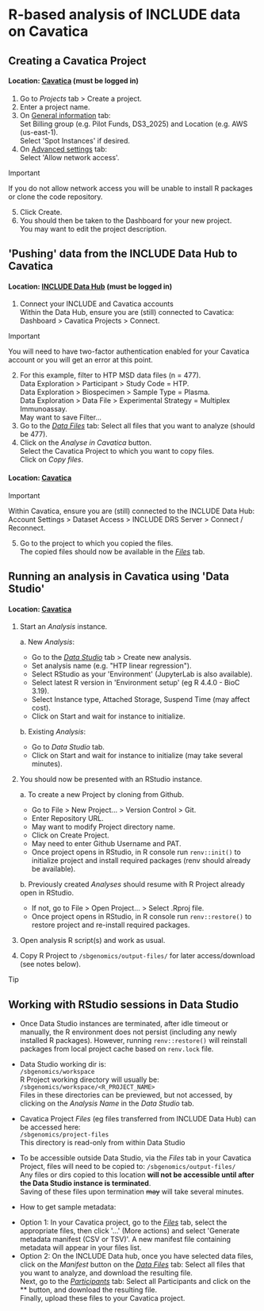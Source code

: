 # R-based analysis of INCLUDE data on Cavatica

## Creating a Cavatica Project  
#### Location: [Cavatica](https://cavatica.sbgenomics.com/) (must be logged in)  
1. Go to *Projects* tab > Create a project.
2. Enter a project name.
3. On <ins>General information</ins> tab:  
   Set Billing group (e.g. Pilot Funds, DS3_2025) and Location (e.g. AWS (us-east-1).  
   Select 'Spot Instances' if desired. 
4. On <ins>Advanced settings</ins> tab:  
   Select 'Allow network access'.  
>[!IMPORTANT]
>If you do not allow network access you will be unable to install R packages or clone the code repository.  
5. Click Create.
6. You should then be taken to the Dashboard for your new project.  
   You may want to edit the project description.  


## 'Pushing' data from the INCLUDE Data Hub to Cavatica  
#### Location: [INCLUDE Data Hub](https://portal.includedcc.org/) (must be logged in)  
1. Connect your INCLUDE and Cavatica accounts  
Within the Data Hub, ensure you are (still) connected to Cavatica:   
Dashboard > Cavatica Projects > Connect. 
>[!IMPORTANT]
>You will need to have two-factor authentication enabled for your Cavatica account or you will get an error at this point.  
2. For this example, filter to HTP MSD data files (n = 477).  
   Data Exploration > Participant > Study Code = HTP.  
   Data Exploration > Biospecimen > Sample Type = Plasma.  
   Data Exploration > Data File > Experimental Strategy = Multiplex Immunoassay.  
   May want to save Filter...  
3. Go to the <ins>*Data Files*</ins> tab: Select all files that you want to analyze (should be 477).  
4. Click on the *Analyse in Cavatica* button.  
   Select the Cavatica Project to which you want to copy files.  
   Click on *Copy files*.  

#### Location: [Cavatica](https://cavatica.sbgenomics.com/)  
>[!IMPORTANT]
>Within Cavatica, ensure you are (still) connected to the INCLUDE Data Hub:  
>Account Settings > Dataset Access > INCLUDE DRS Server > Connect / Reconnect.  

5. Go to the project to which you copied the files.  
   The copied files should now be available in the <ins>*Files*</ins> tab.  

## Running an analysis in Cavatica using 'Data Studio'
#### Location: [Cavatica](https://cavatica.sbgenomics.com/)  
1. Start an *Analysis* instance.  

   a. New *Analysis*:  
      - Go to the <ins>*Data Studio*</ins> tab > Create new analysis.  
      - Set analysis name (e.g. "HTP linear regression").  
      - Select RStudio as your 'Environment' (JupyterLab is also available).  
      - Select latest R version in 'Environment setup' (eg R 4.4.0 - BioC 3.19).  
      - Select Instance type, Attached Storage, Suspend Time (may affect cost).  
      - Click on Start and wait for instance to initialize.  

   b. Existing *Analysis*:  

      - Go to *Data Studio* tab.  
      - Click on Start and wait for instance to initialize (may take several minutes).  

2. You should now be presented with an RStudio instance.  

   a. To create a new Project by cloning from Github. 
    
      - Go to File > New Project... > Version Control > Git.  
      - Enter Repository URL.  
      - May want to modify Project directory name.  
      - Click on Create Project.  
      - May need to enter Github Username and PAT.  
      - Once project opens in RStudio, in R console run `renv::init()` to initialize project and install required packages (renv should already be available).  

   b. Previously created *Analyses* should resume with R Project already open in RStudio.  

      - If not, go to File > Open Project... > Select .Rproj file.  
      - Once project opens in RStudio, in R console run `renv::restore()` to restore project and re-install required packages.  

3. Open analysis R script(s) and work as usual. 
<!-- NEED TO ADD DETAILS ABOUT HOW TO GET METADATA DIRECTLY FROM FILES IN CAVATICA - Sex is missing? -->

4. Copy R Project to `/sbgenomics/output-files/` for later access/download (see notes below).  

> [!TIP]
> ## Working with RStudio sessions in Data Studio
>* Once Data Studio instances are terminated, after idle timeout or manually, the R environment does not persist (including any newly installed R packages).
>  However, running `renv::restore()` will reinstall packages from local project cache based on `renv.lock` file.  
>
>* Data Studio working dir is:  
>  `/sbgenomics/workspace`  
>  R Project working directory will usually be:  
>  `/sbgenomics/workspace/<R_PROJECT_NAME>`  
>  Files in these directories can be previewed, but not accessed, by clicking on the *Analysis Name* in the *Data Studio* tab.
>
>* Cavatica Project *Files* (eg files transferred from INCLUDE Data Hub) can be accessed here:  
>  `/sbgenomics/project-files`  
>  This directory is read-only from within Data Studio
>
>* To be accessible outside Data Studio, via the *Files* tab in your Cavatica Project, files will need to be copied to: 
>  `/sbgenomics/output-files/`  
>  Any files or dirs copied to this location **will not be accessible until after the Data Studio instance is terminated**.  
>  Saving of these files upon termination ~~may~~ will take several minutes.
>
>* How to get sample metadata:  
>  - Option 1:
>  In your Cavatica project, go to the <ins>*Files*</ins> tab, select the appropriate files, then click '...' (More actions) and select 'Generate metadata manifest (CSV or TSV)'. A new manifest file containing metadata will appear in your files list.  
>  - Option 2:
>  On the INCLUDE Data hub, once you have selected data files, click on the *Manifest* button on the <ins>*Data Files*</ins> tab: Select all files that you want to analyze, and download the resulting file.  
>  Next, go to the <ins>*Participants*</ins> tab: Select all Participants and click on the ** button, and download the resulting file.  
>  Finally, upload these files to your Cavatica project.




